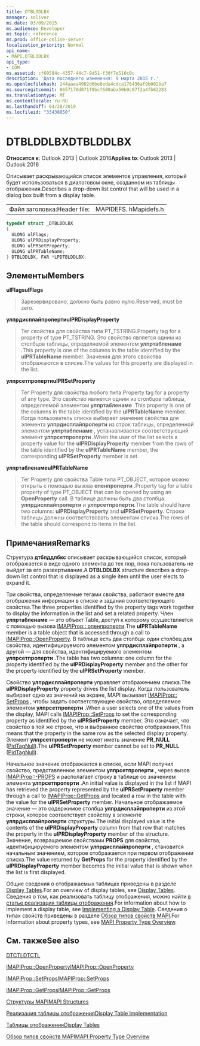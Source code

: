 ```yaml
---
title: DTBLDDLBX
manager: soliver
ms.date: 03/09/2015
ms.audience: Developer
ms.topic: reference
ms.prod: office-online-server
localization_priority: Normal
api_name:
- MAPI.DTBLDDLBX
api_type:
- COM
ms.assetid: cf60584c-4357-44c7-9d51-f30f7e510c0c
description: 'Дата последнего изменения: 9 марта 2015 г.'
ms.openlocfilehash: 244aaea4902d6be8eda4cdca176436af9b002ba7
ms.sourcegitcommit: 8657170d071f9bcf680aba50b9c07f2a4fb82283
ms.translationtype: MT
ms.contentlocale: ru-RU
ms.lasthandoff: 04/28/2019
ms.locfileid: "33438850"
---
```

# <a name="dtblddlbx"></a><span data-ttu-id="1b2dd-103">DTBLDDLBX</span><span class="sxs-lookup"><span data-stu-id="1b2dd-103">DTBLDDLBX</span></span>

  
  
<span data-ttu-id="1b2dd-104">**Относится к**: Outlook 2013 | Outlook 2016</span><span class="sxs-lookup"><span data-stu-id="1b2dd-104">**Applies to**: Outlook 2013 | Outlook 2016</span></span> 
  
<span data-ttu-id="1b2dd-105">Описывает раскрывающийся список элементов управления, который будет использоваться в диалоговом окне, созданном из таблицы отображения.</span><span class="sxs-lookup"><span data-stu-id="1b2dd-105">Describes a drop-down list control that will be used in a dialog box built from a display table.</span></span>
  
|||
|:-----|:-----|
|<span data-ttu-id="1b2dd-106">Файл заголовка:</span><span class="sxs-lookup"><span data-stu-id="1b2dd-106">Header file:</span></span>  <br/> |<span data-ttu-id="1b2dd-107">MAPIDEFS. h</span><span class="sxs-lookup"><span data-stu-id="1b2dd-107">Mapidefs.h</span></span>  <br/> |
   
```cpp
typedef struct _DTBLDDLBX
{
  ULONG ulFlags;
  ULONG ulPRDisplayProperty;
  ULONG ulPRSetProperty;
  ULONG ulPRTableName;
} DTBLDDLBX, FAR *LPDTBLDDLBX;

```

## <a name="members"></a><span data-ttu-id="1b2dd-108">Элементы</span><span class="sxs-lookup"><span data-stu-id="1b2dd-108">Members</span></span>

 <span data-ttu-id="1b2dd-109">**ulFlags**</span><span class="sxs-lookup"><span data-stu-id="1b2dd-109">**ulFlags**</span></span>
  
> <span data-ttu-id="1b2dd-110">Зарезервировано, должно быть равно нулю.</span><span class="sxs-lookup"><span data-stu-id="1b2dd-110">Reserved, must be zero.</span></span> 
    
 <span data-ttu-id="1b2dd-111">**улпрдисплайпроперти**</span><span class="sxs-lookup"><span data-stu-id="1b2dd-111">**ulPRDisplayProperty**</span></span>
  
> <span data-ttu-id="1b2dd-112">Тег свойства для свойства типа PT_TSTRING.</span><span class="sxs-lookup"><span data-stu-id="1b2dd-112">Property tag for a property of type PT_TSTRING.</span></span> <span data-ttu-id="1b2dd-113">Это свойство является одним из столбцов таблицы, определяемой элементом **улпртабленаме** .</span><span class="sxs-lookup"><span data-stu-id="1b2dd-113">This property is one of the columns in the table identified by the **ulPRTableName** member.</span></span> <span data-ttu-id="1b2dd-114">Значения для этого свойства отображаются в списке.</span><span class="sxs-lookup"><span data-stu-id="1b2dd-114">The values for this property are displayed in the list.</span></span> 
    
 <span data-ttu-id="1b2dd-115">**улпрсетпроперти**</span><span class="sxs-lookup"><span data-stu-id="1b2dd-115">**ulPRSetProperty**</span></span>
  
> <span data-ttu-id="1b2dd-116">Тег Property для свойства любого типа.</span><span class="sxs-lookup"><span data-stu-id="1b2dd-116">Property tag for a property of any type.</span></span> <span data-ttu-id="1b2dd-117">Это свойство является одним из столбцов таблицы, определяемой элементом **улпртабленаме** .</span><span class="sxs-lookup"><span data-stu-id="1b2dd-117">This property is one of the columns in the table identified by the **ulPRTableName** member.</span></span> <span data-ttu-id="1b2dd-118">Когда пользователь списка выбирает значение свойства для элемента **улпрдисплайпроперти** из строк таблицы, определенной элементом **улпртабленаме** , устанавливается соответствующий элемент **улпрсетпроперти** .</span><span class="sxs-lookup"><span data-stu-id="1b2dd-118">When the user of the list selects a property value for the **ulPRDisplayProperty** member from the rows of the table identified by the **ulPRTableName** member, the corresponding **ulPRSetProperty** member is set.</span></span> 
    
 <span data-ttu-id="1b2dd-119">**улпртабленаме**</span><span class="sxs-lookup"><span data-stu-id="1b2dd-119">**ulPRTableName**</span></span>
  
> <span data-ttu-id="1b2dd-120">Тег Property для свойства Table типа PT_OBJECT, которое можно открыть с помощью вызова **опенпроперти** .</span><span class="sxs-lookup"><span data-stu-id="1b2dd-120">Property tag for a table property of type PT_OBJECT that can be opened by using an **OpenProperty** call.</span></span> <span data-ttu-id="1b2dd-121">В таблице должны быть два столбца: **улпрдисплайпроперти** и **улпрсетпроперти**.</span><span class="sxs-lookup"><span data-stu-id="1b2dd-121">The table should have two columns: **ulPRDisplayProperty** and **ulPRSetProperty**.</span></span> <span data-ttu-id="1b2dd-122">Строки таблицы должны соответствовать элементам списка.</span><span class="sxs-lookup"><span data-stu-id="1b2dd-122">The rows of the table should correspond to items in the list.</span></span>
    
## <a name="remarks"></a><span data-ttu-id="1b2dd-123">Примечания</span><span class="sxs-lookup"><span data-stu-id="1b2dd-123">Remarks</span></span>

<span data-ttu-id="1b2dd-124">Структура **дтблддлбкс** описывает раскрывающийся список, который отображается в виде одного элемента до тех пор, пока пользователь не выйдет за его развертывание.</span><span class="sxs-lookup"><span data-stu-id="1b2dd-124">A **DTBLDDLBX** structure describes a drop-down list control that is displayed as a single item until the user elects to expand it.</span></span> 
  
<span data-ttu-id="1b2dd-125">Три свойства, определяемые тегами свойства, работают вместе для отображения информации в списке и задания соответствующего свойства.</span><span class="sxs-lookup"><span data-stu-id="1b2dd-125">The three properties identified by the property tags work together to display the information in the list and set a related property.</span></span> <span data-ttu-id="1b2dd-126">Член **улпртабленаме** — это объект Table, доступ к которому осуществляется с помощью вызова [IMAPIProp:: опенпроперти](imapiprop-openproperty.md).</span><span class="sxs-lookup"><span data-stu-id="1b2dd-126">The **ulPRTableName** member is a table object that is accessed through a call to [IMAPIProp::OpenProperty](imapiprop-openproperty.md).</span></span> <span data-ttu-id="1b2dd-127">В таблице есть два столбца: один столбец для свойства, идентифицируемого элементом **улпрдисплайпроперти** , а другой — для свойства, идентифицируемого элементом **улпрсетпроперти** .</span><span class="sxs-lookup"><span data-stu-id="1b2dd-127">The table has two columns: one column for the property identified by the **ulPRDisplayProperty** member and the other for the property identified by the **ulPRSetProperty** member.</span></span> 
  
<span data-ttu-id="1b2dd-128">Свойство **улпрдисплайпроперти** управляет отображением списка.</span><span class="sxs-lookup"><span data-stu-id="1b2dd-128">The **ulPRDisplayProperty** property drives the list display.</span></span> <span data-ttu-id="1b2dd-129">Когда пользователь выбирает одно из значений на экране, MAPI вызывает [IMAPIProp:: SetProps](imapiprop-setprops.md) , чтобы задать соответствующее свойство, определяемое элементом **улпрсетпроперти** .</span><span class="sxs-lookup"><span data-stu-id="1b2dd-129">When a user selects one of the values from the display, MAPI calls [IMAPIProp::SetProps](imapiprop-setprops.md) to set the corresponding property as identified by the **ulPRSetProperty** member.</span></span> <span data-ttu-id="1b2dd-130">Это означает, что свойство в той же строке, что и выбранное свойство отображения.</span><span class="sxs-lookup"><span data-stu-id="1b2dd-130">This means that the property in the same row as the selected display property.</span></span> <span data-ttu-id="1b2dd-131">Элемент **улпрсетпроперти** не может иметь значение **PR_NULL** ([PidTagNull](pidtagnull-canonical-property.md)).</span><span class="sxs-lookup"><span data-stu-id="1b2dd-131">The **ulPRSetProperty** member cannot be set to **PR_NULL** ([PidTagNull](pidtagnull-canonical-property.md)).</span></span>
  
<span data-ttu-id="1b2dd-132">Начальное значение отображается в списке, если MAPI получил свойство, представленное элементом **улпрсетпроперти** , через вызов [IMAPIProp::-PROPS](imapiprop-getprops.md) и располагает строку в таблице со значением элемента **улпрсетпроперти** .</span><span class="sxs-lookup"><span data-stu-id="1b2dd-132">An initial value is displayed in the list if MAPI has retrieved the property represented by the **ulPRSetProperty** member through a call to [IMAPIProp::GetProps](imapiprop-getprops.md) and located a row in the table with the value for the **ulPRSetProperty** member.</span></span> <span data-ttu-id="1b2dd-133">Начальное отображаемое значение — это содержимое столбца **улпрдисплайпроперти** из этой строки, которое соответствует свойству в элементе **улпрдисплайпроперти** структуры.</span><span class="sxs-lookup"><span data-stu-id="1b2dd-133">The initial displayed value is the contents of the **ulPRDisplayProperty** column from that row that matches the property in the **ulPRDisplayProperty** member of the structure.</span></span> <span data-ttu-id="1b2dd-134">Значение, возвращаемое свойствами **PROPS** для свойства, идентифицируемого элементом **улпрдисплайпроперти** , становится начальным значением, которое отображается при первом отображении списка.</span><span class="sxs-lookup"><span data-stu-id="1b2dd-134">The value returned by **GetProps** for the property identified by the **ulPRDisplayProperty** member becomes the initial value that is shown when the list is first displayed.</span></span> 
  
<span data-ttu-id="1b2dd-135">Общие сведения о отображаемых таблицах приведены в разделе [Display Tables](display-tables.md).</span><span class="sxs-lookup"><span data-stu-id="1b2dd-135">For an overview of display tables, see [Display Tables](display-tables.md).</span></span> <span data-ttu-id="1b2dd-136">Сведения о том, как реализовать таблицу отображения, можно найти [в статье реализация таблицы отображения](display-table-implementation.md).</span><span class="sxs-lookup"><span data-stu-id="1b2dd-136">For information about how to implement a display table, see [Implementing a Display Table](display-table-implementation.md).</span></span> <span data-ttu-id="1b2dd-137">Сведения о типах свойств приведены в разделе [Обзор типов свойств MAPI](mapi-property-type-overview.md).</span><span class="sxs-lookup"><span data-stu-id="1b2dd-137">For information about property types, see [MAPI Property Type Overview](mapi-property-type-overview.md).</span></span>
  
## <a name="see-also"></a><span data-ttu-id="1b2dd-138">См. также</span><span class="sxs-lookup"><span data-stu-id="1b2dd-138">See also</span></span>



[<span data-ttu-id="1b2dd-139">DTCTL</span><span class="sxs-lookup"><span data-stu-id="1b2dd-139">DTCTL</span></span>](dtctl.md)
  
[<span data-ttu-id="1b2dd-140">IMAPIProp::OpenProperty</span><span class="sxs-lookup"><span data-stu-id="1b2dd-140">IMAPIProp::OpenProperty</span></span>](imapiprop-openproperty.md)
  
[<span data-ttu-id="1b2dd-141">IMAPIProp::SetProps</span><span class="sxs-lookup"><span data-stu-id="1b2dd-141">IMAPIProp::SetProps</span></span>](imapiprop-setprops.md)
  
[<span data-ttu-id="1b2dd-142">IMAPIProp::GetProps</span><span class="sxs-lookup"><span data-stu-id="1b2dd-142">IMAPIProp::GetProps</span></span>](imapiprop-getprops.md)


[<span data-ttu-id="1b2dd-143">Структуры MAPI</span><span class="sxs-lookup"><span data-stu-id="1b2dd-143">MAPI Structures</span></span>](mapi-structures.md)
  
[<span data-ttu-id="1b2dd-144">Реализация таблицы отображения</span><span class="sxs-lookup"><span data-stu-id="1b2dd-144">Display Table Implementation</span></span>](display-table-implementation.md)
  
[<span data-ttu-id="1b2dd-145">Таблицы отображения</span><span class="sxs-lookup"><span data-stu-id="1b2dd-145">Display Tables</span></span>](display-tables.md)
  
[<span data-ttu-id="1b2dd-146">Обзор типов свойств MAPI</span><span class="sxs-lookup"><span data-stu-id="1b2dd-146">MAPI Property Type Overview</span></span>](mapi-property-type-overview.md)

